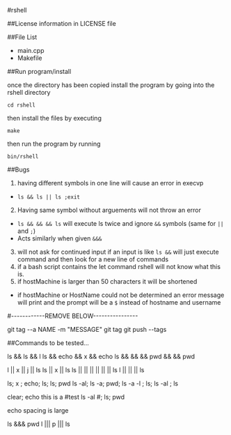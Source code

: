 #rshell


##License information in LICENSE file



##File List

* main.cpp
* Makefile



##Run program/install

once the directory has been copied install the program by going into the rshell directory

`cd rshell`

then install the files by executing

`make`

then run the program by running

`bin/rshell`


##Bugs

1. having different symbols in one line will cause an error in execvp
  * `ls && ls || ls ;exit`
2. Having same symbol without arguements will not throw an error
  * `ls && && && ls` will execute ls twice and ignore `&&` symbols (same for `||` and `;`)
  * Acts similarly when given `&&&`
3. will not ask for continued input if an input is like `ls &&` will just execute
command and then look for a new line of commands
4. if a bash script contains the let command rshell will not know what this is.
5. if hostMachine is larger than 50 characters it will be shortened
  * if hostMachine or HostName could not be determined an error message will print
  and the prompt will be a `$` instead of hostname and username


#------------REMOVE BELOW----------------

git tag --a NAME -m "MESSAGE"
git tag
git push --tags

##Commands to be tested...

ls && ls && l
ls && echo  && x && echo
ls && && && pwd
&& && pwd


l || x || j || ls
ls || x || ls
ls || || ||
|| || || ls
l || || || ls

ls; x ; echo;
ls; ls; pwd
ls -al; ls -a; pwd;
           ls            -a                -l           ;        ls;
ls        -al       ;     ls

clear; echo this is a #test
ls -al #; ls; pwd

echo spacing               is              large

ls &&& pwd
l ||| p ||| ls

